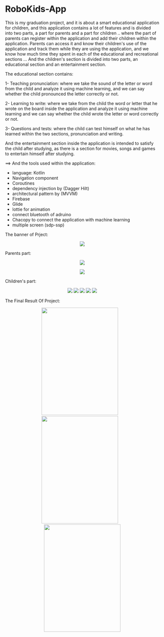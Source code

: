 # RoboKids-App
This is my graduation project, and it is about a smart educational application for children, 
and this application contains a lot of features and is divided into two parts, a part for parents and a part for children ..
where the part of parents can register within the application and add their children within the application.
Parents can access it and know their children's use of the application and track them while they are using the application,
and we know how much time they spent in each of the educational and recreational sections ... 
And the children's section is divided into two parts, an educational section and an entertainment section.

The educational section contains:

  1- Teaching pronunciation: where we take the sound of the letter or word from the child and analyze it using machine learning, 
  and we can say whether the child pronounced the letter correctly or not.
  
  2- Learning to write: where we take from the child the word or letter that he wrote on the board inside the application and
  analyze it using machine learning and we can say whether the child wrote the letter or word correctly or not.
  
  3- Questions and tests: where the child can test himself on what he has learned within the two sections, pronunciation and writing.

And the entertainment section inside the application is intended to satisfy the child after studying, 
as there is a section for movies, songs and games to entertain himself after studying.


==> And the tools used within the application:</br>
  - language: Kotlin </br>
  - Navigation component </br>
  - Coroutines </br>
  - dependency injection by (Dagger Hilt) </br>
  - architectural pattern by (MVVM) </br> 
  - Firebase </br>
  - Glide </br>
  - lottie for animation </br>
  - connect bluetooth of adruino </br>
  - Chacopy to connect the application with machine learning </br> 
  - multiple screen (sdp-ssp) 

The banner of Prject:
<p align="center">
<img src="https://github-production-user-asset-6210df.s3.amazonaws.com/76782050/252927983-a3cacc2b-69ad-473a-9534-b88da7e0071b.png"  />
</p>

Parents part:

<p align="center">
<img src="https://github.com/Mohamed-Rafat-Safan/RoboKids-App/assets/76782050/0d6e2c98-df03-4821-b2f0-ba38a88033f7"  />
</p>

<p align="center">
<img src="https://github.com/Mohamed-Rafat-Safan/RoboKids-App/assets/76782050/65a4523d-713d-4b14-bcca-9a47f844484d"  />
</p>

Children's part:

<p align="center">
<img src="https://github.com/Mohamed-Rafat-Safan/RoboKids-App/assets/76782050/b8cf94ba-3ad2-4f82-a00d-19583fa42b93"  />
<img src="https://github.com/Mohamed-Rafat-Safan/RoboKids-App/assets/76782050/d6a74616-0237-40de-b749-0bdd389e5760"  />
<img src="https://github.com/Mohamed-Rafat-Safan/RoboKids-App/assets/76782050/6e51dc14-ad2a-4ace-8011-7b21575f2820"  />
<img src="https://github.com/Mohamed-Rafat-Safan/RoboKids-App/assets/76782050/07ae7fa7-585a-4baa-863d-e60624658d76"  />
<img src="https://github.com/Mohamed-Rafat-Safan/RoboKids-App/assets/76782050/054aebc9-0266-492c-a645-5cddf52deb6f"  />
</p>

The Final Result Of Project: 

<p align="center">
<img src="https://github.com/Mohamed-Rafat-Safan/RoboKids-App/assets/76782050/d91843be-f519-4d98-a58e-8b0bf9bd56a5" width="250" height="350" />
 <span> &nbsp;  &nbsp; </span>
<img src="https://github.com/Mohamed-Rafat-Safan/RoboKids-App/assets/76782050/5f2980dc-632f-4e32-b869-337ac71aae97" width="250" height="350" />
 <span> &nbsp;  &nbsp;  </span>
<img src="https://github.com/Mohamed-Rafat-Safan/RoboKids-App/assets/76782050/1395e3cf-5644-47b9-adbc-a2441566a60a" width="250" height="350" />
</p>



 
